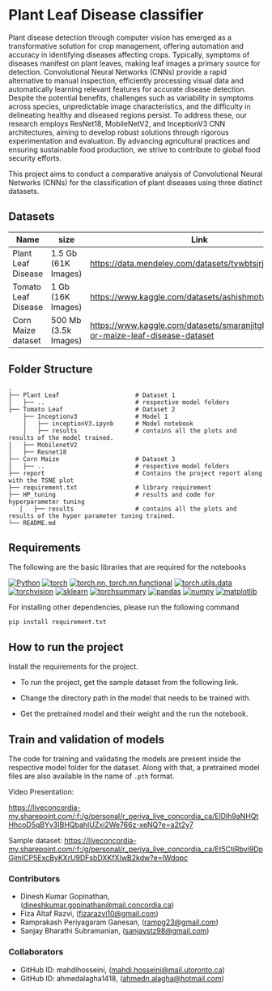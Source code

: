 # Plant Leaf Disease classifier

Plant disease detection through computer vision has emerged as a transformative solution for crop management, offering automation and accuracy in identifying diseases affecting crops. Typically, symptoms of diseases manifest on plant leaves, making leaf images a primary source for detection. Convolutional Neural Networks (CNNs) provide a rapid alternative to manual inspection, efficiently processing visual data and automatically learning relevant features for accurate disease detection. Despite the potential benefits, challenges such as variability in symptoms across species, unpredictable image characteristics, and the difficulty in delineating healthy and diseased regions persist. To address these, our research employs ResNet18, MobileNetV2, and InceptionV3 CNN architectures, aiming to develop robust solutions through rigorous experimentation and evaluation. By advancing agricultural practices and ensuring sustainable food production, we strive to contribute to global food security efforts.

This project aims to conduct a comparative analysis of Convolutional Neural Networks (CNNs) for the classification of plant diseases using three distinct datasets. 
## Datasets
| Name  | size |  Link |
| ------------- | ------------- | ------------- |
| Plant Leaf Disease  |  1.5 Gb (61K Images)  | https://data.mendeley.com/datasets/tywbtsjrjv/1  |
 Tomato Leaf Disease  | 1 Gb (16K Images)  |  https://www.kaggle.com/datasets/ashishmotwani/tomato |
| Corn Maize dataset  | 500 Mb (3.5k Images)  | https://www.kaggle.com/datasets/smaranjitghose/corn-or-maize-leaf-disease-dataset |

## Folder Structure
    .
    ├── Plant Leaf                     # Dataset 1
    │   ├── ..                         # respective model folders
    ├── Tomato Leaf                    # Dataset 2
        ├── Inceptionv3                # Model 1
        │   ├── inceptionV3.ipynb      # Model notebook     
        │   ├── results                # contains all the plots and results of the model trained.  
    │   ├── MobilenetV2               
    │   ├── Resnet18                     
    ├── Corn Maize                     # Dataset 3
    │   ├── ..                         # respective model folders
    ├── report                         # Contains the project report along with the TSNE plot
    ├── requirement.txt                # library requirement
    ├── HP_tuning                      # results and code for hyperparameter tuning
       │   ├── results                 # contains all the plots and results of the hyper parameter tuning trained.  
    └── README.md

## Requirements

The following are the basic libraries that are required for the notebooks

[![Python][Python.js]][Python-url]
[![torch][torch.js]][torch-url]
[![torch.nn, torch.nn.functional][torch.nn.js]][torch.nn-url]
[![torch.utils.data][torch.utils.data.js]][torch.utils.data-url]
[![torchvision][torchvision.js]][torchvision-url]
[![sklearn][sklearn.js]][sklearn-url]
[![torchsummary][torchsummary.js]][torchsummary-url]
[![pandas][pandas.js]][pandas-url]
[![numpy][numpy.js]][numpy-url]
[![matplotlib][matplotlib.js]][matplotlib-url]

[Python.js]: https://img.shields.io/badge/Python-3776AB?style=for-the-badge&logo=python&logoColor=white
[Python-url]: https://www.python.org/
[torch.js]: https://img.shields.io/badge/torch-EE4C2C?style=for-the-badge&logo=pytorch&logoColor=white
[torch-url]: https://pytorch.org/
[torch.nn.js]: https://img.shields.io/badge/torch.nn%2C%20torch.nn.functional-EE4C2C?style=for-the-badge&logo=pytorch&logoColor=white
[torch.nn-url]: https://pytorch.org/docs/stable/nn.html
[torch.utils.data.js]: https://img.shields.io/badge/torch.utils.data-EE4C2C?style=for-the-badge&logo=pytorch&logoColor=white
[torch.utils.data-url]: https://pytorch.org/docs/stable/data.html
[torchvision.js]: https://img.shields.io/badge/torchvision.datasets%2C%20torchvision.transforms%2C%20torchvision.models-EE4C2C?style=for-the-badge&logo=pytorch&logoColor=white
[torchvision-url]: https://pytorch.org/vision/
[sklearn.js]: https://img.shields.io/badge/scikit--learn-F7931E?style=for-the-badge&logo=scikit-learn&logoColor=white
[sklearn-url]: https://scikit-learn.org/stable/
[torchsummary.js]: https://img.shields.io/badge/torchsummary-EE4C2C?style=for-the-badge&logo=pytorch&logoColor=white
[torchsummary-url]: https://github.com/sksq96/pytorch-summary
[pandas.js]: https://img.shields.io/badge/pandas-150458?style=for-the-badge&logo=pandas&logoColor=white
[pandas-url]: https://pandas.pydata.org/
[numpy.js]: https://img.shields.io/badge/numpy-013243?style=for-the-badge&logo=numpy&logoColor=white
[numpy-url]: https://numpy.org/
[matplotlib.js]: https://img.shields.io/badge/matplotlib-11557C?style=for-the-badge&logo=python&logoColor=white
[matplotlib-url]: https://matplotlib.org/

For installing other dependencies, please run the following command

```
pip install requirement.txt
```
## How to run the project

Install the requirements for the project.

- To run the project, get the sample dataset from the following link.

- Change the directory path in the model that needs to be trained with.
- Get the pretrained model and their weight and the run the notebook.

## Train and validation of models
The code for training and validating the models are present inside the respective model folder for the dataset. Along with that, a pretrained model files are also available in the name of ```.pth``` format. 

Video Presentation: 

https://liveconcordia-my.sharepoint.com/:f:/g/personal/r_periya_live_concordia_ca/ElDlh9aNHQtHhcoD5qBYv3IBHQbahIUZxi2We766z-xeNQ?e=a2t2y7

Sample dataset: 
https://liveconcordia-my.sharepoint.com/:f:/g/personal/r_periya_live_concordia_ca/Et5CtiRbvi9DpGjmICP5ExcByKXrU9DFsbDXKfXIwB2kdw?e=IWdopc

### Contributors

- Dinesh Kumar Gopinathan, (dineshkumar.gopinathan@mail.concordia.ca)
- Fiza Altaf Razvi, (fizarazvi10@gmail.com)
- Ramprakash Periyagaram Ganesan, (rampg23@gmail.com)
- Sanjay Bharathi Subramanian, (sanjaystz98@gmail.com)

### Collaborators
- GitHub ID: mahdihosseini, (mahdi.hosseini@mail.utoronto.ca)
- GitHub ID: ahmedalagha1418, (ahmedn.alagha@hotmail.com)


